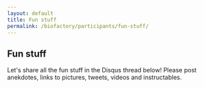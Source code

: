 ```yaml
---
layout: default
title: Fun stuff
permalink: /biofactory/participants/fun-stuff/
---
```


## Fun stuff

Let's share all the fun stuff in the Disqus thread below! Please post anekdotes, links to pictures, tweets, videos and instructables.